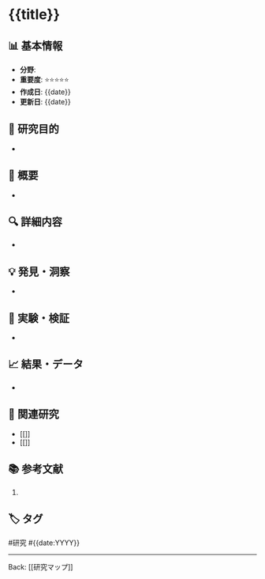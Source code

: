 # {{title}}

## 📊 基本情報
- **分野**: 
- **重要度**: ⭐⭐⭐⭐⭐
- **作成日**: {{date}}
- **更新日**: {{date}}

## 🎯 研究目的
- 

## 📖 概要
- 

## 🔍 詳細内容
- 

## 💡 発見・洞察
- 

## 🧪 実験・検証
- 

## 📈 結果・データ
- 

## 🔗 関連研究
- [[]]
- [[]]

## 📚 参考文献
1. 

## 🏷️ タグ
#研究 #{{date:YYYY}} 

---
Back: [[研究マップ]]